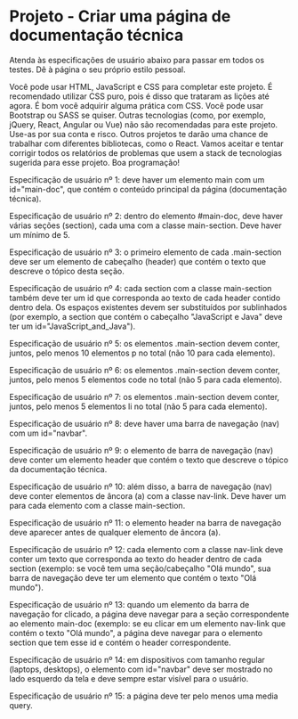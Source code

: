 # Projeto - Criar uma página de documentação técnica

Atenda às especificações de usuário abaixo para passar em todos os testes. Dê à página o seu próprio estilo pessoal.

Você pode usar HTML, JavaScript e CSS para completar este projeto. É recomendado utilizar CSS puro, pois é disso que trataram as lições até agora. É bom você adquirir alguma prática com CSS. Você pode usar Bootstrap ou SASS se quiser. Outras tecnologias (como, por exemplo, jQuery, React, Angular ou Vue) não são recomendadas para este projeto. Use-as por sua conta e risco. Outros projetos te darão uma chance de trabalhar com diferentes bibliotecas, como o React. Vamos aceitar e tentar corrigir todos os relatórios de problemas que usem a stack de tecnologias sugerida para esse projeto. Boa programação!

Especificação de usuário nº 1: deve haver um elemento main com um id="main-doc", que contém o conteúdo principal da página (documentação técnica).

Especificação de usuário nº 2: dentro do elemento #main-doc, deve haver várias seções (section), cada uma com a classe main-section. Deve haver um mínimo de 5.

Especificação de usuário nº 3: o primeiro elemento de cada .main-section deve ser um elemento de cabeçalho (header) que contém o texto que descreve o tópico desta seção.

Especificação de usuário nº 4: cada section com a classe main-section também deve ter um id que corresponda ao texto de cada header contido dentro dela. Os espaços existentes devem ser substituídos por sublinhados (por exemplo, a section que contém o cabeçalho "JavaScript e Java" deve ter um id="JavaScript_and_Java").

Especificação de usuário nº 5: os elementos .main-section devem conter, juntos, pelo menos 10 elementos p no total (não 10 para cada elemento).

Especificação de usuário nº 6: os elementos .main-section devem conter, juntos, pelo menos 5 elementos code no total (não 5 para cada elemento).

Especificação de usuário nº 7: os elementos .main-section devem conter, juntos, pelo menos 5 elementos li no total (não 5 para cada elemento).

Especificação de usuário nº 8: deve haver uma barra de navegação (nav) com um id="navbar".

Especificação de usuário nº 9: o elemento de barra de navegação (nav) deve conter um elemento header que contém o texto que descreve o tópico da documentação técnica.

Especificação de usuário nº 10: além disso, a barra de navegação (nav) deve conter elementos de âncora (a) com a classe nav-link. Deve haver um para cada elemento com a classe main-section.

Especificação de usuário nº 11: o elemento header na barra de navegação deve aparecer antes de qualquer elemento de âncora (a).

Especificação de usuário nº 12: cada elemento com a classe nav-link deve conter um texto que corresponda ao texto do header dentro de cada section (exemplo: se você tem uma seção/cabeçalho "Olá mundo", sua barra de navegação deve ter um elemento que contém o texto "Olá mundo").

Especificação de usuário nº 13: quando um elemento da barra de navegação for clicado, a página deve navegar para a seção correspondente ao elemento main-doc (exemplo: se eu clicar em um elemento nav-link que contém o texto "Olá mundo", a página deve navegar para o elemento section que tem esse id e contém o header correspondente.

Especificação de usuário nº 14: em dispositivos com tamanho regular (laptops, desktops), o elemento com id="navbar" deve ser mostrado no lado esquerdo da tela e deve sempre estar visível para o usuário.

Especificação de usuário nº 15: a página deve ter pelo menos uma media query.
